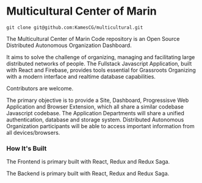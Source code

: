 # Multicultural Center of Marin

```
git clone git@github.com:KamesCG/multicultural.git
```

The Multicultural Center of Marin Code repository is an Open Source Distributed Autonomous Organization Dashboard.

It aims to solve the challenge of organizing, managing and facilitating large distributed networks of people. The Fullstack Javascript Application, built with React and Firebase, provides tools essential for Grassroots Organizing with a modern interface and realtime database capabilities.

Contributors are welcome.

The primary objective is to provide a Site, Dashboard, Progressisve Web Application and Browser Extension, which all share a similar codebase Javascript codebase. The Application Departments will share a unified authentication, database and storage system. Distributed Autonomous Organization participants will be able to access important information from all devices/browsers.

### How It's Built
The Frontend is primary built with React, Redux and Redux Saga.

The Backend is primary built with React, Redux and Redux Saga.
